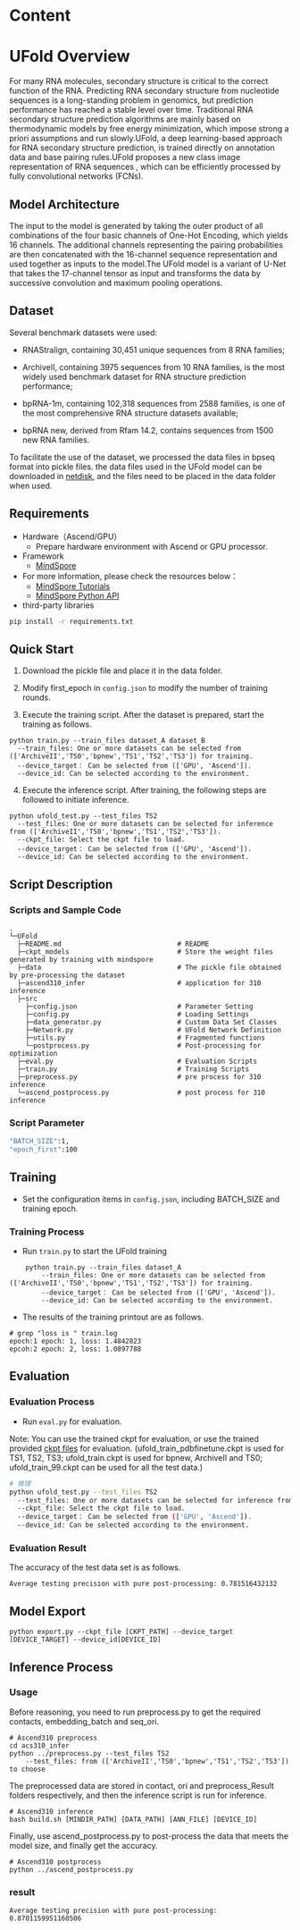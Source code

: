 # Content

# UFold Overview

For many RNA molecules, secondary structure is critical to the correct function of the RNA. Predicting RNA secondary structure from nucleotide sequences is a long-standing problem in genomics, but prediction performance has reached a stable level over time. Traditional RNA secondary structure prediction algorithms are mainly based on thermodynamic models by free energy minimization, which impose strong a priori assumptions and run slowly.UFold, a deep learning-based approach for RNA secondary structure prediction, is trained directly on annotation data and base pairing rules.UFold proposes a new class image representation of RNA sequences , which can be efficiently processed by fully convolutional networks (FCNs).

## Model Architecture

The input to the model is generated by taking the outer product of all combinations of the four basic channels of One-Hot Encoding, which yields 16 channels. The additional channels representing the pairing probabilities are then concatenated with the 16-channel sequence representation and used together as inputs to the model.The UFold model is a variant of U-Net that takes the 17-channel tensor as input and transforms the data by successive convolution and maximum pooling operations.

## Dataset

Several benchmark datasets were used:

- RNAStralign, containing 30,451 unique sequences from 8 RNA families;

- ArchiveII, containing 3975 sequences from 10 RNA families, is the most widely used benchmark dataset for RNA structure prediction performance;

- bpRNA-1m, containing 102,318 sequences from 2588 families, is one of the most comprehensive RNA structure datasets available;

- bpRNA new, derived from Rfam 14.2, contains sequences from 1500 new RNA families.

To facilitate the use of the dataset, we processed the data files in bpseq format into pickle files. the data files used in the UFold model can be downloaded in [netdisk](https://pan.baidu.com/s/1y2EWQlZJhJfqi_UyUnEicw?pwd=o5k2), and the files need to be placed in the data folder when used.

## Requirements

- Hardware（Ascend/GPU）
    - Prepare hardware environment with Ascend or GPU processor.
- Framework
    - [MindSpore](https://www.mindspore.cn/install/en)
- For more information, please check the resources below：
    - [MindSpore Tutorials](https://www.mindspore.cn/tutorials/en/master/index.html)
    - [MindSpore Python API](https://www.mindspore.cn/docs/en/master/index.html)
- third-party libraries

```bash
pip install -r requirements.txt
```

## Quick Start

1. Download the pickle file and place it in the data folder.

2. Modify first_epoch in `config.json` to modify the number of training rounds.

3. Execute the training script.
  After the dataset is prepared, start the training as follows.

```text
python train.py --train_files dataset_A dataset_B
  --train_files: One or more datasets can be selected from (['ArchiveII','TS0','bpnew','TS1','TS2','TS3']) for training.
  --device_target： Can be selected from (['GPU', 'Ascend']).
  --device_id: Can be selected according to the environment.
```

4. Execute the inference script.
  After training, the following steps are followed to initiate inference.

```text
python ufold_test.py --test_files TS2
  --test_files: One or more datasets can be selected for inference from (['ArchiveII','TS0','bpnew','TS1','TS2','TS3']).
  --ckpt_file: Select the ckpt file to load.
  --device_target： Can be selected from (['GPU', 'Ascend']).
  --device_id: Can be selected according to the environment.
```

## Script Description

### Scripts and Sample Code

```shell
.
└─UFold
  ├─README.md                             # README
  ├─ckpt_models                           # Store the weight files generated by training with mindspore
  ├─data                                  # The pickle file obtained by pre-processing the dataset
  ├─ascend310_infer                       # application for 310 inference
  ├─src
    ├─config.json                         # Parameter Setting
    ├─config.py                           # Loading Settings
    ├─data_generator.py                   # Custom Data Set Classes
    ├─Network.py                          # UFold Network Definition
    ├─utils.py                            # Fragmented functions
    └─postprocess.py                      # Post-processing for optimization
  ├─eval.py                               # Evaluation Scripts
  ├─train.py                              # Training Scripts
  ├─preprocess.py                         # pre process for 310 inference
  └─ascend_postprocess.py                 # post process for 310 inference
```

### Script Parameter

```bash
"BATCH_SIZE":1,
"epoch_first":100
```

## Training

- Set the configuration items in `config.json`, including BATCH_SIZE and training epoch.

### Training Process

- Run `train.py` to start the UFold training

```shell
    python train.py --train_files dataset_A
        --train_files: One or more datasets can be selected from (['ArchiveII','TS0','bpnew','TS1','TS2','TS3']) for training.
        --device_target： Can be selected from (['GPU', 'Ascend']).
        --device_id: Can be selected according to the environment.
```

- The results of the training printout are as follows.

```log
# grep "loss is " train.log
epoch:1 epoch: 1, loss: 1.4842823
epcoh:2 epoch: 2, loss: 1.0897788
```

## Evaluation

### Evaluation Process

- Run `eval.py` for evaluation.

Note: You can use the trained ckpt for evaluation, or use the trained provided [ckpt files](https://pan.baidu.com/s/1y2EWQlZJhJfqi_UyUnEicw?pwd=o5k2) for evaluation. (ufold_train_pdbfinetune.ckpt is used for TS1, TS2, TS3; ufold_train.ckpt is used for bpnew, ArchiveII and TS0; ufold_train_99.ckpt can be used for all the test data.)

```bash
# 推理
python ufold_test.py --test_files TS2
  --test_files: One or more datasets can be selected for inference from (['ArchiveII','TS0','bpnew','TS1','TS2','TS3']).
  --ckpt_file: Select the ckpt file to load.
  --device_target： Can be selected from (['GPU', 'Ascend']).
  --device_id: Can be selected according to the environment.
```

### Evaluation Result

The accuracy of the test data set is as follows.

```log
Average testing precision with pure post-processing: 0.781516432132
```

## Model Export

```shell
python export.py --ckpt_file [CKPT_PATH] --device_target [DEVICE_TARGET] --device_id[DEVICE_ID]
```

## Inference Process

### Usage

Before reasoning, you need to run preprocess.py to get the required contacts, embedding_batch and seq_ori.

```shell
# Ascend310 preprocess
cd acs310_infer
python ../preprocess.py --test_files TS2
    --test_files: from (['ArchiveII','TS0','bpnew','TS1','TS2','TS3']) to choose
```

The preprocessed data are stored in contact, ori and preprocess_Result folders respectively, and then the inference script is run for inference.

```shell
# Ascend310 inference
bash build.sh [MINDIR_PATH] [DATA_PATH] [ANN_FILE] [DEVICE_ID]
```

Finally, use ascend_postprocess.py to post-process the data that meets the model size, and finally get the accuracy.

```shell
# Ascend310 postprocess
python ../ascend_postprocess.py
```

### result

```log
Average testing precision with pure post-processing:  0.8701159951160506
```

